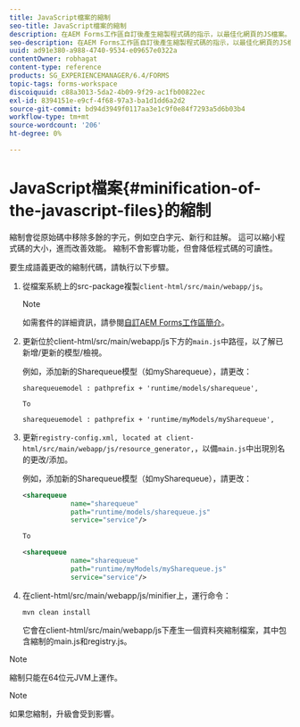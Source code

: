 ```yaml
---
title: JavaScript檔案的縮制
seo-title: JavaScript檔案的縮制
description: 在AEM Forms工作區自訂後產生縮製程式碼的指示，以最佳化網頁的JS檔案。
seo-description: 在AEM Forms工作區自訂後產生縮製程式碼的指示，以最佳化網頁的JS檔案。
uuid: ad91e380-a988-4740-9534-e09657e0322a
contentOwner: robhagat
content-type: reference
products: SG_EXPERIENCEMANAGER/6.4/FORMS
topic-tags: forms-workspace
discoiquuid: c88a3013-5da2-4b09-9f29-ac1fb00822ec
exl-id: 8394151e-e9cf-4f68-97a3-ba1d1dd6a2d2
source-git-commit: bd94d3949f0117aa3e1c9f0e84f7293a5d6b03b4
workflow-type: tm+mt
source-wordcount: '206'
ht-degree: 0%

---
```


# JavaScript檔案{#minification-of-the-javascript-files}的縮制

縮制會從原始碼中移除多餘的字元，例如空白字元、新行和註解。 這可以縮小程式碼的大小，進而改善效能。 縮制不會影響功能，但會降低程式碼的可讀性。

要生成語義更改的縮制代碼，請執行以下步驟。

1. 從檔案系統上的src-package複製`client-html/src/main/webapp/js`。

   >[!NOTE]
   >
   >如需套件的詳細資訊，請參閱[自訂AEM Forms工作區簡介](/help/forms/using/introduction-customizing-html-workspace.md)。

1. 更新位於client-html/src/main/webapp/js下方的`main.js`中路徑，以了解已新增/更新的模型/檢視。

   例如，添加新的Sharequeue模型（如mySharequeue），請更改：

   ```
   sharequeuemodel : pathprefix + 'runtime/models/sharequeue',
   
   To
   
   sharequeuemodel : pathprefix + 'runtime/myModels/mySharequeue',
   ```

1. 更新`registry-config.xml, located at client-html/src/main/webapp/js/resource_generator,`，以備`main.js`中出現別名的更改/添加。

   例如，添加新的Sharequeue模型（如mySharequeue），請更改：

   ```xml
   <sharequeue
               name="sharequeue"
               path="runtime/models/sharequeue.js"
               service="service"/>
   
   To
   
   <sharequeue
               name="sharequeue"
               path="runtime/myModels/mySharequeue.js"
               service="service"/>
   ```

1. 在client-html/src/main/webapp/js/minifier上，運行命令：

   ```shell
   mvn clean install
   ```

   它會在client-html/src/main/webapp/js下產生一個資料夾縮制檔案，其中包含縮制的main.js和registry.js。

>[!NOTE]
>
>縮制只能在64位元JVM上運作。

>[!NOTE]
>
>如果您縮制，升級會受到影響。
